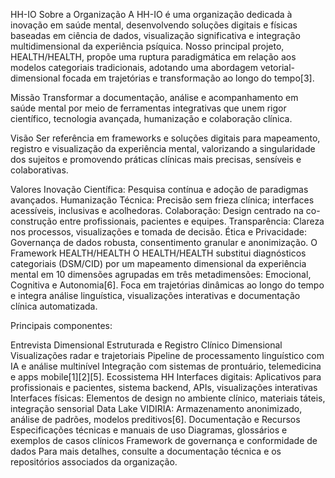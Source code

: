 HH-IO
Sobre a Organização
A HH-IO é uma organização dedicada à inovação em saúde mental, desenvolvendo soluções digitais e físicas baseadas em ciência de dados, visualização significativa e integração multidimensional da experiência psíquica. Nosso principal projeto, HEALTH/HEALTH, propõe uma ruptura paradigmática em relação aos modelos categoriais tradicionais, adotando uma abordagem vetorial-dimensional focada em trajetórias e transformação ao longo do tempo[3].

Missão
Transformar a documentação, análise e acompanhamento em saúde mental por meio de ferramentas integrativas que unem rigor científico, tecnologia avançada, humanização e colaboração clínica.

Visão
Ser referência em frameworks e soluções digitais para mapeamento, registro e visualização da experiência mental, valorizando a singularidade dos sujeitos e promovendo práticas clínicas mais precisas, sensíveis e colaborativas.

Valores
Inovação Científica: Pesquisa contínua e adoção de paradigmas avançados.
Humanização Técnica: Precisão sem frieza clínica; interfaces acessíveis, inclusivas e acolhedoras.
Colaboração: Design centrado na co-construção entre profissionais, pacientes e equipes.
Transparência: Clareza nos processos, visualizações e tomada de decisão.
Ética e Privacidade: Governança de dados robusta, consentimento granular e anonimização.
O Framework HEALTH/HEALTH
O HEALTH/HEALTH substitui diagnósticos categoriais (DSM/CID) por um mapeamento dimensional da experiência mental em 10 dimensões agrupadas em três metadimensões: Emocional, Cognitiva e Autonomia[6]. Foca em trajetórias dinâmicas ao longo do tempo e integra análise linguística, visualizações interativas e documentação clínica automatizada.

Principais componentes:

Entrevista Dimensional Estruturada e Registro Clínico Dimensional
Visualizações radar e trajetoriais
Pipeline de processamento linguístico com IA e análise multinível
Integração com sistemas de prontuário, telemedicina e apps mobile[1][2][5].
Ecossistema HH
Interfaces digitais: Aplicativos para profissionais e pacientes, sistema backend, APIs, visualizações interativas
Interfaces físicas: Elementos de design no ambiente clínico, materiais táteis, integração sensorial
Data Lake VIDIRIA: Armazenamento anonimizado, análise de padrões, modelos preditivos[6].
Documentação e Recursos
Especificações técnicas e manuais de uso
Diagramas, glossários e exemplos de casos clínicos
Framework de governança e conformidade de dados
Para mais detalhes, consulte a documentação técnica e os repositórios associados da organização.
